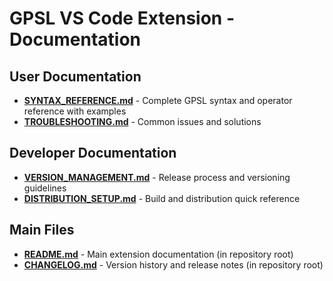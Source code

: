 # GPSL VS Code Extension - Documentation

## User Documentation

- **[SYNTAX_REFERENCE.md](SYNTAX_REFERENCE.md)** - Complete GPSL syntax and operator reference with examples
- **[TROUBLESHOOTING.md](TROUBLESHOOTING.md)** - Common issues and solutions

## Developer Documentation

- **[VERSION_MANAGEMENT.md](VERSION_MANAGEMENT.md)** - Release process and versioning guidelines
- **[DISTRIBUTION_SETUP.md](DISTRIBUTION_SETUP.md)** - Build and distribution quick reference

## Main Files

- **[README.md](../README.md)** - Main extension documentation (in repository root)
- **[CHANGELOG.md](../CHANGELOG.md)** - Version history and release notes (in repository root)
